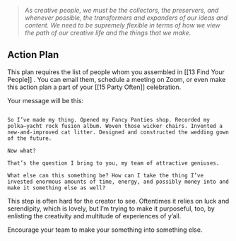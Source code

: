 > _As creative people, we must be the collectors, the preservers, and whenever possible, the transformers and expanders of our ideas and content. We need to be supremely flexible in terms of how we view the path of our creative life and the things that we make_.

## Action Plan

This plan requires the list of people whom you assembled in [[13  Find Your People]] . You can email them, schedule a meeting on Zoom, or even make this action plan a part of your [[15  Party Often]] celebration.

Your message will be this:
```

So I’ve made my thing. Opened my Fancy Panties shop. Recorded my polka–yacht rock fusion album. Woven those wicker chairs. Invented a new-and-improved cat litter. Designed and constructed the wedding gown of the future.

Now what?

That’s the question I bring to you, my team of attractive geniuses.

What else can this something be? How can I take the thing I’ve invested enormous amounts of time, energy, and possibly money into and make it something else as well?
```

This step is often hard for the creator to see. Oftentimes it relies on luck and serendipity, which is lovely, but I’m trying to make it purposeful, too, by enlisting the creativity and multitude of experiences of y’all.

Encourage your team to make your something into something else.